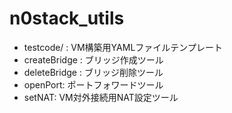 # n0stack_utils
- testcode/ : VM構築用YAMLファイルテンプレート
- createBridge : ブリッジ作成ツール
- deleteBridge : ブリッジ削除ツール
- openPort: ポートフォワードツール
- setNAT: VM対外接続用NAT設定ツール

